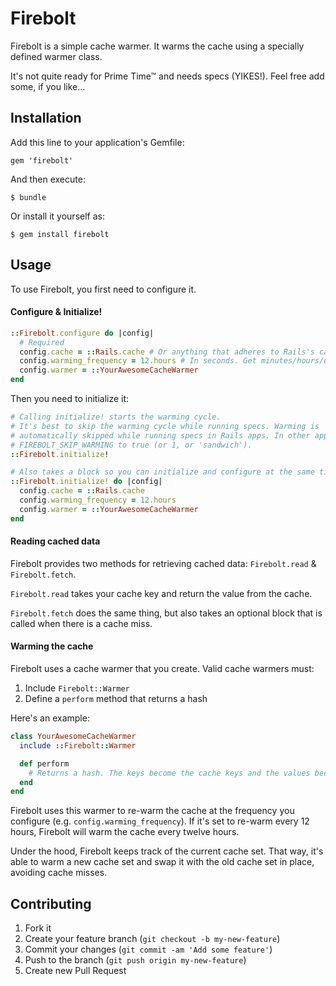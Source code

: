 # Firebolt

Firebolt is a simple cache warmer. It warms the cache using a specially defined warmer class.

It's not quite ready for Prime Time™ and needs specs (YIKES!). Feel free add some, if you like...

## Installation

Add this line to your application's Gemfile:

    gem 'firebolt'

And then execute:

    $ bundle

Or install it yourself as:

    $ gem install firebolt

## Usage

To use Firebolt, you first need to configure it.

#### Configure & Initialize!

```Ruby
::Firebolt.configure do |config|
  # Required
  config.cache = ::Rails.cache # Or anything that adheres to Rails's cache interface
  config.warming_frequency = 12.hours # In seconds. Get minutes/hours/days helper w/ ActiveSupport
  config.warmer = ::YourAwesomeCacheWarmer
end
```

Then you need to initialize it:

```Ruby
# Calling initialize! starts the warming cycle.
# It's best to skip the warming cycle while running specs. Warming is
# automatically skipped while running specs in Rails apps. In other apps, set
# FIREBOLT_SKIP_WARMING to true (or 1, or 'sandwich').
::Firebolt.initialize!

# Also takes a block so you can initialize and configure at the same time:
::Firebolt.initialize! do |config|
  config.cache = ::Rails.cache
  config.warming_frequency = 12.hours
  config.warmer = ::YourAwesomeCacheWarmer
end
```

#### Reading cached data

Firebolt provides two methods for retrieving cached data: `Firebolt.read` & `Firebolt.fetch`.

`Firebolt.read` takes your cache key and return the value from the cache.

`Firebolt.fetch` does the same thing, but also takes an optional block that is called when there is a cache miss.

#### Warming the cache

Firebolt uses a cache warmer that you create. Valid cache warmers must:

1. Include `Firebolt::Warmer`
2. Define a `perform` method that returns a hash

Here's an example:

```Ruby
class YourAwesomeCacheWarmer
  include ::Firebolt::Warmer

  def perform
    # Returns a hash. The keys become the cache keys and the values become cache values.
  end
end
```

Firebolt uses this warmer to re-warm the cache at the frequency you configure (e.g. `config.warming_frequency`). If it's set to re-warm every 12 hours, Firebolt will warm the cache every twelve hours.

Under the hood, Firebolt keeps track of the current cache set. That way, it's able to warm a new cache set and swap it with the old cache set in place, avoiding cache misses.

## Contributing

1. Fork it
2. Create your feature branch (`git checkout -b my-new-feature`)
3. Commit your changes (`git commit -am 'Add some feature'`)
4. Push to the branch (`git push origin my-new-feature`)
5. Create new Pull Request
